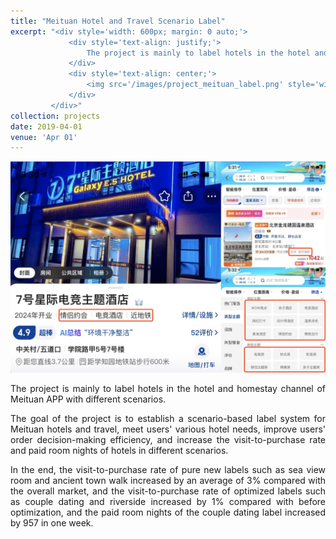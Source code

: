 ```yaml
---
title: "Meituan Hotel and Travel Scenario Label"
excerpt: "<div style='width: 600px; margin: 0 auto;'>
             <div style='text-align: justify;'>
                 The project is mainly to label hotels in the hotel and homestay channel of Meituan APP with different scenarios.
             </div>
             <div style='text-align: center;'>
                 <img src='/images/project_meituan_label.png' style='width: 600px; height: auto; display: block; margin: 0 auto;' alt='Movie Box Office Prediction System'>
             </div>
         </div>"
collection: projects
date: 2019-04-01
venue: 'Apr 01'
---
```



 
<img src='/images/project_meituan_label.png' style='width: 800px; height: auto;'>
 
<p style="text-align: justify;">The project is mainly to label hotels in the hotel and homestay channel of Meituan APP with different scenarios.</p>


<p style="text-align: justify;">The goal of the project is to establish a scenario-based label system for Meituan hotels and travel, meet users' various hotel needs, improve users' order decision-making efficiency, and increase the visit-to-purchase rate and paid room nights of hotels in different scenarios.</p>

 
<p style="text-align: justify;">In the end, the visit-to-purchase rate of pure new labels such as sea view room and ancient town walk increased by an average of 3% compared with the overall market, and the visit-to-purchase rate of optimized labels such as couple dating and riverside increased by 1% compared with before optimization, and the paid room nights of the couple dating label increased by 957 in one week.</p>


